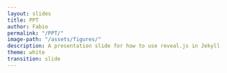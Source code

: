 ```yaml
---
layout: slides
title: PPT
author: Fabio
permalink: "/PPT/"
image-path: "/assets/figures/"
description: A presentation slide for how to use reveal.js in Jekyll
theme: white
transition: slide
---
```


<style>
.container{
    display: flex;
}
.col{
    flex: 1;
}

.reveal {
  font-family: "Source Sans Pro", Helvetica, sans-serif;
  font-size: 30px;
  font-weight: normal;
  color: #222; }

</style>

<section data-markdown data-separator="---">
<script type="text/template">


## Reproducible Research module
#### Innovation, Development & Research

- Fabio A. Cruz Sanchez
- Giovanny Arbelaez
- Mauricio Camargo

<div class="cf"></div>

<img height="400px" class="plain" src="{{ site.baseurl | append:page.image-path | append: 'Phd-comics.gif' }}">




Ecole Nationale Supérieur en Génie des Systèmes et de l'Innovation (ENSGSI) - Équipe de Recherche sur les Processus Innovatifs (ERPI)

<img height="100px" class="plain" src="https://erpi.univ-lorraine.fr/assets/images/logo-ERPI.svg">



---

# Main goal

- Understand the importance of the *replication principle* in research
- Create a first dynamic document using a *Literate programming approach*


---
## Music Vs. Research

<div class="container">
  <div class="col">
    <img height="600px" class="plain" src="{{ site.baseurl | append:page.image-path | append: 'Musica.jpeg' }}">

  </div>

<div class="col">
  <img height="600px" class="plain" src="{{ site.baseurl | append:page.image-path | append: 'Paper.png' }}">
</div>

</div>

---

# The paper Pipeline

<img height="120%" class="plain" src="{{ site.baseurl | append:page.image-path | append: 'Article-pipeline-1.png' }}">



---

# The paper Pipeline


<img height="120%" class="plain" src="{{ site.baseurl | append:page.image-path | append: 'Article-pipeline-2.png' }}">

Describe in detail this section...

---

## Replication Vs. Reproducibility

<div class="container">
  <div class="col">
    
**Replication** focuses on the validity of scientific claims.

- "Is this claim true?"
- Important for policymakers and regulatory decisions


    

  </div>

<div class="col">

**Reproducibility**  refers to the ability of a researcher to duplicate the results of a prior study using the same materials as were used by the original researcher (Goodman, Fanelli, and Ioannidis 2016).

- Focuses on the validity of the data analysis
- *"Can we trust this analysis?"*



</div>

---


## Why do we need Reproducible Research?

- Avoid misconduct such as fraudulent data and plagiarism

- Data-intensive research (e.g Big data research)








---
## Replication Vs. Reproducibility

Two key principles: 

- Literate programming for enabling reproducibilty
- Version control for enhancing transparency


---
## Literate programming for enabling reproducibilty

*Literate programming refers to the use of a computing environment for authoring documents that contain a mix of natural (eg. English) and computer (eg. R) languages (Schulte et al. 2012)*


<small> Schulte, Eric, Dan Davison, Thomas Dye, and Carsten Dominik. 2012. “A Multi-Language Computing Environment for Literate Programming and Reproducible Research.” Journal of Statistical Software 46 (1): 1–24. https://doi.org/10.18637/jss.v046.i03.</small




---

# Who use  Reproducible Research?

**Authors**

    - Want to make their research reproducible
    - Want tools for RR to make their lives easier (or at least not much harder)

**Readers** 

   - Want to reproduce (and perhaps expand upon) interesting findings
   - Want tools for RR to make their lives easier


--- 


# Summary

- Reproducible research is important as a **minimum standard**, partcularly for studies that are difficult to replicate
- Infrastructure is needed for creating and distributing reproducible documents, beyond what is currently available
- There is a growing number of tools for creating reproducible documents
---






</script>
</section>

